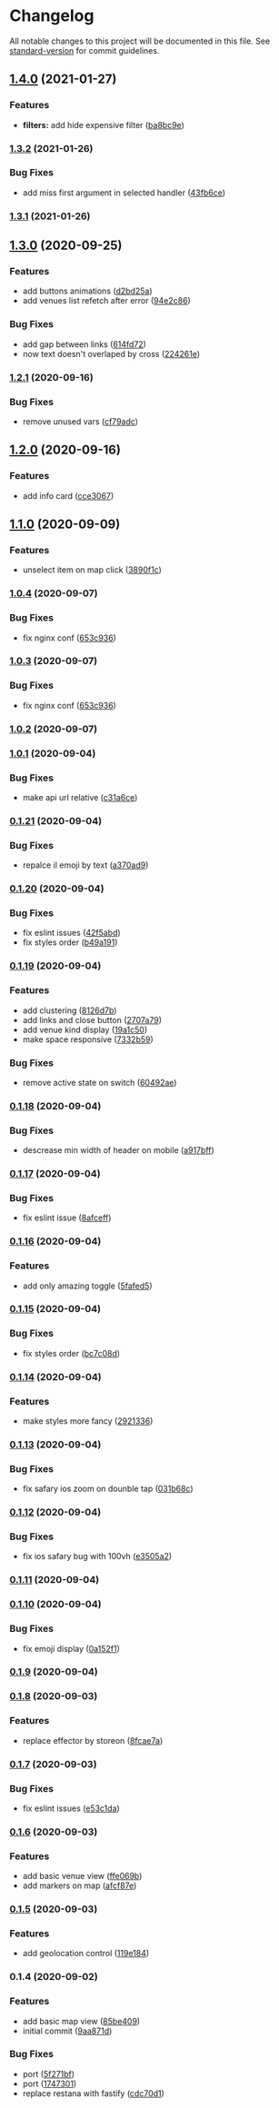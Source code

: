 # Changelog

All notable changes to this project will be documented in this file. See [standard-version](https://github.com/conventional-changelog/standard-version) for commit guidelines.

## [1.4.0](https://github.com/trip-a-trip/web-client-map/compare/v1.3.2...v1.4.0) (2021-01-27)

### Features

- **filters:** add hide expensive filter ([ba8bc9e](https://github.com/trip-a-trip/web-client-map/commit/ba8bc9eaac072df31a617af511e3e2e7ad948223))

### [1.3.2](https://github.com/trip-a-trip/web-client-map/compare/v1.3.1...v1.3.2) (2021-01-26)

### Bug Fixes

- add miss first argument in selected handler ([43fb6ce](https://github.com/trip-a-trip/web-client-map/commit/43fb6ce25957e7b0fffa82e036bff8f5020e3754))

### [1.3.1](https://github.com/trip-a-trip/web-client-map/compare/v1.3.0...v1.3.1) (2021-01-26)

## [1.3.0](https://github.com/trip-a-trip/web-client-map/compare/v1.2.1...v1.3.0) (2020-09-25)

### Features

- add buttons animations ([d2bd25a](https://github.com/trip-a-trip/web-client-map/commit/d2bd25a35b3c069cfd9b5189c0ec3ddfa231ceba))
- add venues list refetch after error ([94e2c86](https://github.com/trip-a-trip/web-client-map/commit/94e2c865354d51767178e67b18fc8b65762fcb68))

### Bug Fixes

- add gap between links ([614fd72](https://github.com/trip-a-trip/web-client-map/commit/614fd72b2f0778f4a6abc2ba1e4a438ab62efd54))
- now text doesn't overlaped by cross ([224261e](https://github.com/trip-a-trip/web-client-map/commit/224261e1668d4d791f3f95cfb04f682d04f7129c))

### [1.2.1](https://github.com/trip-a-trip/web-client-map/compare/v1.2.0...v1.2.1) (2020-09-16)

### Bug Fixes

- remove unused vars ([cf79adc](https://github.com/trip-a-trip/web-client-map/commit/cf79adc41aff5022ff75d0a8a7d18457beb74649))

## [1.2.0](https://github.com/trip-a-trip/web-client-map/compare/v1.1.0...v1.2.0) (2020-09-16)

### Features

- add info card ([cce3067](https://github.com/trip-a-trip/web-client-map/commit/cce306724c745970c5f55ff09ae35a9db1be91ef))

## [1.1.0](https://github.com/trip-a-trip/web-client-map/compare/v1.0.4...v1.1.0) (2020-09-09)

### Features

- unselect item on map click ([3890f1c](https://github.com/trip-a-trip/web-client-map/commit/3890f1c4532b11a69f430e285cc54929500f97a6))

### [1.0.4](https://github.com/trip-a-trip/web-client-map/compare/v1.0.2...v1.0.4) (2020-09-07)

### Bug Fixes

- fix nginx conf ([653c936](https://github.com/trip-a-trip/web-client-map/commit/653c936701c08d254c2c9e2c28ba46a9bc9707bf))

### [1.0.3](https://github.com/trip-a-trip/web-client-map/compare/v1.0.2...v1.0.3) (2020-09-07)

### Bug Fixes

- fix nginx conf ([653c936](https://github.com/trip-a-trip/web-client-map/commit/653c936701c08d254c2c9e2c28ba46a9bc9707bf))

### [1.0.2](https://github.com/trip-a-trip/web-client-map/compare/v1.0.1...v1.0.2) (2020-09-07)

### [1.0.1](https://github.com/trip-a-trip/web-client-map/compare/v0.1.21...v1.0.1) (2020-09-04)

### Bug Fixes

- make api url relative ([c31a6ce](https://github.com/trip-a-trip/web-client-map/commit/c31a6ce49ff958f3235bd1c49b163861809707a1))

### [0.1.21](https://github.com/trip-a-trip/web-client-map/compare/v0.1.20...v0.1.21) (2020-09-04)

### Bug Fixes

- repalce il emoji by text ([a370ad9](https://github.com/trip-a-trip/web-client-map/commit/a370ad95f0e133394821d54f4fcaeabf2f0b0257))

### [0.1.20](https://github.com/trip-a-trip/web-client-map/compare/v0.1.19...v0.1.20) (2020-09-04)

### Bug Fixes

- fix eslint issues ([42f5abd](https://github.com/trip-a-trip/web-client-map/commit/42f5abd73621e55f0f5da5f38ca9237c024e8f8e))
- fix styles order ([b49a191](https://github.com/trip-a-trip/web-client-map/commit/b49a191dc51f2a70a91bdee878780e50e69b2119))

### [0.1.19](https://github.com/trip-a-trip/web-client-map/compare/v0.1.18...v0.1.19) (2020-09-04)

### Features

- add clustering ([8126d7b](https://github.com/trip-a-trip/web-client-map/commit/8126d7b596deec809104dc1e8f724e8d5e122528))
- add links and close button ([2707a79](https://github.com/trip-a-trip/web-client-map/commit/2707a79544fd3a547616767a9369cf3f5aa20e80))
- add venue kind display ([19a1c50](https://github.com/trip-a-trip/web-client-map/commit/19a1c507a496fd3804673fa7478edd2bd5f400d7))
- make space responsive ([7332b59](https://github.com/trip-a-trip/web-client-map/commit/7332b59b5efec966cd18290fc9d8cede2a76799b))

### Bug Fixes

- remove active state on switch ([60492ae](https://github.com/trip-a-trip/web-client-map/commit/60492ae6af8b97f070feaf6e013e2453ee113ebc))

### [0.1.18](https://github.com/trip-a-trip/web-client-map/compare/v0.1.17...v0.1.18) (2020-09-04)

### Bug Fixes

- descrease min width of header on mobile ([a917bff](https://github.com/trip-a-trip/web-client-map/commit/a917bff3ce1c027730f226c27a9ce0dda87f269a))

### [0.1.17](https://github.com/trip-a-trip/web-client-map/compare/v0.1.16...v0.1.17) (2020-09-04)

### Bug Fixes

- fix eslint issue ([8afceff](https://github.com/trip-a-trip/web-client-map/commit/8afceff1d89c9fb3cc0c8b625b4f48e67daada50))

### [0.1.16](https://github.com/trip-a-trip/web-client-map/compare/v0.1.15...v0.1.16) (2020-09-04)

### Features

- add only amazing toggle ([5fafed5](https://github.com/trip-a-trip/web-client-map/commit/5fafed57b20b6901a4da937f2eecffb48404aa4a))

### [0.1.15](https://github.com/trip-a-trip/web-client-map/compare/v0.1.14...v0.1.15) (2020-09-04)

### Bug Fixes

- fix styles order ([bc7c08d](https://github.com/trip-a-trip/web-client-map/commit/bc7c08d2bf096bbb262e33393abdbfccbea7d4c8))

### [0.1.14](https://github.com/trip-a-trip/web-client-map/compare/v0.1.13...v0.1.14) (2020-09-04)

### Features

- make styles more fancy ([2921336](https://github.com/trip-a-trip/web-client-map/commit/2921336548b2a4af750f54c119bf82f2d2b071d7))

### [0.1.13](https://github.com/trip-a-trip/web-client-map/compare/v0.1.12...v0.1.13) (2020-09-04)

### Bug Fixes

- fix safary ios zoom on dounble tap ([031b68c](https://github.com/trip-a-trip/web-client-map/commit/031b68cac6bf2acb182eb183a8588dc5deae1492))

### [0.1.12](https://github.com/trip-a-trip/web-client-map/compare/v0.1.11...v0.1.12) (2020-09-04)

### Bug Fixes

- fix ios safary bug with 100vh ([e3505a2](https://github.com/trip-a-trip/web-client-map/commit/e3505a2566f41690e825c97b1cdd3621622e4671))

### [0.1.11](https://github.com/trip-a-trip/web-client-map/compare/v0.1.10...v0.1.11) (2020-09-04)

### [0.1.10](https://github.com/trip-a-trip/web-client-map/compare/v0.1.9...v0.1.10) (2020-09-04)

### Bug Fixes

- fix emoji display ([0a152f1](https://github.com/trip-a-trip/web-client-map/commit/0a152f15b5195a40289756ac9a5ed7b701f8e0d2))

### [0.1.9](https://github.com/trip-a-trip/web-client-map/compare/v0.1.8...v0.1.9) (2020-09-04)

### [0.1.8](https://github.com/trip-a-trip/web-client-map/compare/v0.1.7...v0.1.8) (2020-09-03)

### Features

- replace effector by storeon ([8fcae7a](https://github.com/trip-a-trip/web-client-map/commit/8fcae7a09cd382ec62957389df2d304c255874e7))

### [0.1.7](https://github.com/trip-a-trip/web-client-map/compare/v0.1.6...v0.1.7) (2020-09-03)

### Bug Fixes

- fix eslint issues ([e53c1da](https://github.com/trip-a-trip/web-client-map/commit/e53c1da438623fd8c723bcab681c962ed26332c8))

### [0.1.6](https://github.com/trip-a-trip/web-client-map/compare/v0.1.5...v0.1.6) (2020-09-03)

### Features

- add basic venue view ([ffe069b](https://github.com/trip-a-trip/web-client-map/commit/ffe069be2249dcc1d673c9bda883ed97973851d2))
- add markers on map ([afcf87e](https://github.com/trip-a-trip/web-client-map/commit/afcf87ee4cdd499ea6c6ff47b3207b87f1c6d067))

### [0.1.5](https://github.com/trip-a-trip/web-client-map/compare/v0.1.4...v0.1.5) (2020-09-03)

### Features

- add geolocation control ([119e184](https://github.com/trip-a-trip/web-client-map/commit/119e18482e4ffbc17d0012c8d7a1b347a43a95f8))

### 0.1.4 (2020-09-02)

### Features

- add basic map view ([85be409](https://github.com/trip-a-trip/web-client-map/commit/85be4097cd2857b8262413150835593f4e69b6f1))
- initial commit ([9aa871d](https://github.com/trip-a-trip/web-client-map/commit/9aa871d6017945816e527d7fcbe8dc5757b9788d))

### Bug Fixes

- port ([5f271bf](https://github.com/trip-a-trip/web-client-map/commit/5f271bf1159cbd019ea92be1f966b22337570fa5))
- port ([1747301](https://github.com/trip-a-trip/web-client-map/commit/1747301f6204fdeb8e6af1b4515b4e9f2a145584))
- replace restana with fastify ([cdc70d1](https://github.com/trip-a-trip/web-client-map/commit/cdc70d19e6bd44d2589df34a8d2957336f9be4fd))
